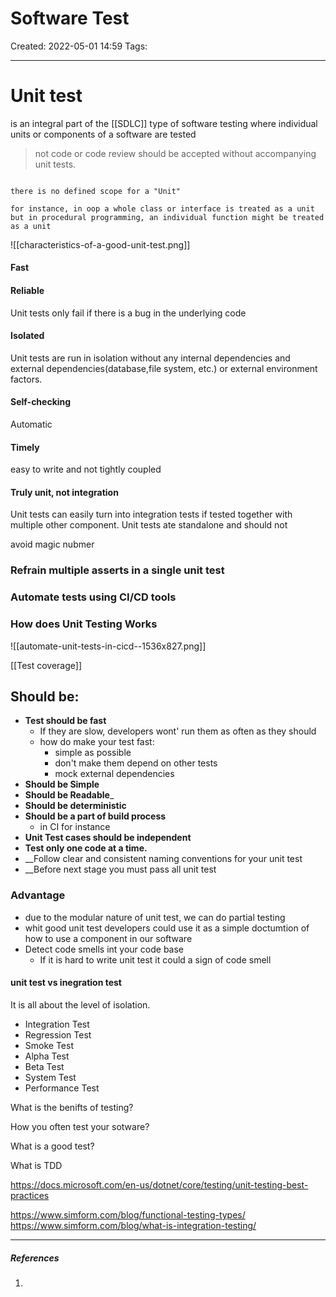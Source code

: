# Software Test
Created: 2022-05-01 14:59
Tags: 
____

# Unit test
is an integral part of the [[SDLC]]
type of software testing where individual units or components of a software are tested

> not code or code review should be accepted without accompanying unit tests.



```ad-tip

there is no defined scope for a "Unit"

for instance, in oop a whole class or interface is treated as a unit
but in procedural programming, an individual function might be treated as a unit

```



![[characteristics-of-a-good-unit-test.png]]

#### Fast
#### Reliable
Unit tests only fail if there is a bug in the underlying code
#### Isolated
Unit tests are run in isolation without any internal dependencies and external dependencies(database,file system, etc.) or external environment factors.
#### Self-checking
Automatic
#### Timely
easy to write and not tightly coupled

#### Truly unit, not integration
Unit tests can easily turn into integration tests if tested together with multiple other component. Unit tests ate standalone and should not 



avoid magic nubmer
 ### Refrain multiple asserts in a single unit test
 ### Automate tests using CI/CD tools
### How does Unit Testing Works
![[automate-unit-tests-in-cicd--1536x827.png]]

[[Test coverage]]
## Should be:
- __Test should be fast__
	- If they are slow, developers wont' run them as often as they should
	- how do make your test fast:
		- simple as possible
		- don't make them depend on other tests
		- mock external dependencies
- __Should be Simple__
- __Should be Readable___
- __Should be deterministic__
- __Should be a part of build process__
	- in CI for instance 
- __Unit Test cases should be independent__
- __Test only one code at a time.__
- __Follow clear and consistent naming conventions for your unit test
- __Before next stage you must pass all unit test


### Advantage
- due to the modular nature of unit test, we can do partial testing
- whit good unit test developers could use it as a simple doctumtion of how to use a component in our software
- Detect code smells int your code base
	- If it is hard to write unit test it could a sign of code smell



#### unit test vs inegration test
It is all about the level of isolation.

- Integration Test
- Regression Test
- Smoke Test
- Alpha Test
- Beta Test
- System Test
- Performance Test



What is the benifts of testing?

How you often test your sotware?

What is a good test?

What is TDD

https://docs.microsoft.com/en-us/dotnet/core/testing/unit-testing-best-practices

https://www.simform.com/blog/functional-testing-types/
https://www.simform.com/blog/what-is-integration-testing/
_____
##### References
1.

